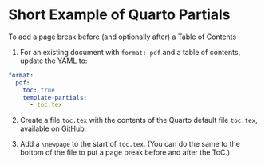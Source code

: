 # Short Example of Quarto Partials

To add a page break before (and optionally after) a Table of Contents

1. For an existing document with `format: pdf` and a table of contents, update the YAML to:

```yaml
format: 
  pdf: 
    toc: true
    template-partials: 
      - toc.tex
```

2. Create a file `toc.tex` with the contents of the Quarto default file `toc.tex`, available on [GitHub](https://github.com/quarto-dev/quarto-cli/blob/main/src/resources/formats/pdf/pandoc/toc.tex).

3. Add a `\newpage` to the start of `toc.tex`. (You can do the same to the bottom of the file to put a page break before and after the ToC.)
